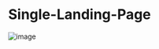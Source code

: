 # Single-Landing-Page

![image](https://user-images.githubusercontent.com/94104935/172306873-800239b1-4b41-4a2d-bde7-103bccdfaea1.png)
